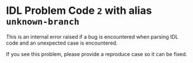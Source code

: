 # IDL Problem Code `2` with alias `unknown-branch`

This is an internal error raised if a bug is encountered when parsing IDL code and an unexpected case is encountered.

If you see this problem, please provide a reproduce case so it can be fixed.
